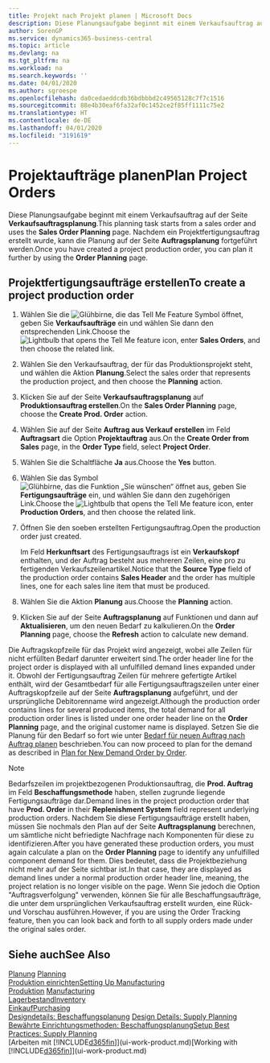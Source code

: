 ```yaml
---
title: Projekt nach Projekt planen | Microsoft Docs
description: Diese Planungsaufgabe beginnt mit einem Verkaufsauftrag auf der Seite **Verkaufsauftragsplanung**. Nachdem ein Projektfertigungsauftrag erstellt wurde, kann die Planung auf der Seite **Auftragsplanung** fortgeführt werden.
author: SorenGP
ms.service: dynamics365-business-central
ms.topic: article
ms.devlang: na
ms.tgt_pltfrm: na
ms.workload: na
ms.search.keywords: ''
ms.date: 04/01/2020
ms.author: sgroespe
ms.openlocfilehash: da0cedaeddcdb36bdbbbd2c49565128c7f7c1516
ms.sourcegitcommit: 88e4b30eaf6fa32af0c1452ce2f85ff1111c75e2
ms.translationtype: HT
ms.contentlocale: de-DE
ms.lasthandoff: 04/01/2020
ms.locfileid: "3191619"
---
```

# <a name="plan-project-orders"></a><span data-ttu-id="8757a-104">Projektaufträge planen</span><span class="sxs-lookup"><span data-stu-id="8757a-104">Plan Project Orders</span></span>
<span data-ttu-id="8757a-105">Diese Planungsaufgabe beginnt mit einem Verkaufsauftrag auf der Seite **Verkaufsauftragsplanung**.</span><span class="sxs-lookup"><span data-stu-id="8757a-105">This planning task starts from a sales order and uses the **Sales Order Planning** page.</span></span> <span data-ttu-id="8757a-106">Nachdem ein Projektfertigungsauftrag erstellt wurde, kann die Planung auf der Seite **Auftragsplanung** fortgeführt werden.</span><span class="sxs-lookup"><span data-stu-id="8757a-106">Once you have created a project production order, you can plan it further by using the **Order Planning** page.</span></span>  

## <a name="to-create-a-project-production-order"></a><span data-ttu-id="8757a-107">Projektfertigungsaufträge erstellen</span><span class="sxs-lookup"><span data-stu-id="8757a-107">To create a project production order</span></span>  

1.  <span data-ttu-id="8757a-108">Wählen Sie die ![Glühbirne, die das Tell Me Feature](media/ui-search/search_small.png "Was möchten Sie tun?") Symbol öffnet, geben Sie **Verkaufsaufträge** ein und wählen Sie dann den entsprechenden Link.</span><span class="sxs-lookup"><span data-stu-id="8757a-108">Choose the ![Lightbulb that opens the Tell Me feature](media/ui-search/search_small.png "Tell me what you want to do") icon, enter **Sales Orders**, and then choose the related link.</span></span>  
2.  <span data-ttu-id="8757a-109">Wählen Sie den Verkaufsauftrag, der für das Produktionsprojekt steht, und wählen die Aktion **Planung**.</span><span class="sxs-lookup"><span data-stu-id="8757a-109">Select the sales order that represents the production project, and then choose the **Planning** action.</span></span>  
4.  <span data-ttu-id="8757a-110">Klicken Sie auf der Seite **Verkaufsauftragsplanung** auf **Produktionsauftrag erstellen**.</span><span class="sxs-lookup"><span data-stu-id="8757a-110">On the **Sales Order Planning** page, choose  the **Create Prod. Order** action.</span></span>  
5.  <span data-ttu-id="8757a-111">Wählen Sie auf der Seite **Auftrag aus Verkauf erstellen** im Feld **Auftragsart** die Option **Projektauftrag** aus.</span><span class="sxs-lookup"><span data-stu-id="8757a-111">On the **Create Order from Sales** page, in the **Order Type** field, select **Project Order**.</span></span>  
6.  <span data-ttu-id="8757a-112">Wählen Sie die Schaltfläche **Ja** aus.</span><span class="sxs-lookup"><span data-stu-id="8757a-112">Choose the **Yes** button.</span></span>  
7.  <span data-ttu-id="8757a-113">Wählen Sie das Symbol ![Glühbirne, das die Funktion „Sie wünschen“ öffnet](media/ui-search/search_small.png "Was möchten Sie tun?") aus, geben Sie **Fertigungsaufträge** ein, und wählen Sie dann den zugehörigen Link.</span><span class="sxs-lookup"><span data-stu-id="8757a-113">Choose the ![Lightbulb that opens the Tell Me feature](media/ui-search/search_small.png "Tell me what you want to do") icon, enter **Production Orders**, and then choose the related link.</span></span>
8. <span data-ttu-id="8757a-114">Öffnen Sie den soeben erstellten Fertigungsauftrag.</span><span class="sxs-lookup"><span data-stu-id="8757a-114">Open the production order just created.</span></span>  

    <span data-ttu-id="8757a-115">Im Feld **Herkunftsart** des Fertigungsauftrags ist ein **Verkaufskopf** enthalten, und der Auftrag besteht aus mehreren Zeilen, eine pro zu fertigenden Verkaufszeilenartikel.</span><span class="sxs-lookup"><span data-stu-id="8757a-115">Notice that the **Source Type** field of the production order contains **Sales Header** and the order has multiple lines, one for each sales line item that must be produced.</span></span>  
9. <span data-ttu-id="8757a-116">Wählen Sie die Aktion **Planung** aus.</span><span class="sxs-lookup"><span data-stu-id="8757a-116">Choose the **Planning** action.</span></span>
10. <span data-ttu-id="8757a-117">Klicken Sie auf der Seite **Auftragsplanung** auf Funktionen und dann auf **Aktualisieren**, um den neuen Bedarf zu kalkulieren.</span><span class="sxs-lookup"><span data-stu-id="8757a-117">On the **Order Planning** page, choose the **Refresh** action to calculate new demand.</span></span>  

<span data-ttu-id="8757a-118">Die Auftragskopfzeile für das Projekt wird angezeigt, wobei alle Zeilen für nicht erfüllten Bedarf darunter erweitert sind.</span><span class="sxs-lookup"><span data-stu-id="8757a-118">The order header line for the project order is displayed with all unfulfilled demand lines expanded under it.</span></span> <span data-ttu-id="8757a-119">Obwohl der Fertigungsauftrag Zeilen für mehrere gefertigte Artikel enthält, wird der Gesamtbedarf für alle Fertigungsauftragszeilen unter einer Auftragskopfzeile auf der Seite **Auftragsplanung** aufgeführt, und der ursprüngliche Debitorenname wird angezeigt.</span><span class="sxs-lookup"><span data-stu-id="8757a-119">Although the production order contains lines for several produced items, the total demand for all production order lines is listed under one order header line on the **Order Planning** page, and the original customer name is displayed.</span></span> <span data-ttu-id="8757a-120">Setzen Sie die Planung für den Bedarf so fort wie unter [Bedarf für neuen Auftrag nach Auftrag planen](production-how-to-plan-for-new-demand.md) beschrieben.</span><span class="sxs-lookup"><span data-stu-id="8757a-120">You can now proceed to plan for the demand as described in [Plan for New Demand Order by Order](production-how-to-plan-for-new-demand.md).</span></span>  

> [!NOTE]  
>  <span data-ttu-id="8757a-121">Bedarfszeilen im projektbezogenen Produktionsauftrag, die **Prod. Auftrag** im Feld **Beschaffungsmethode** haben, stellen zugrunde liegende Fertigungsaufträge dar.</span><span class="sxs-lookup"><span data-stu-id="8757a-121">Demand lines in the project production order that have **Prod. Order** in their **Replenishment System** field represent underlying production orders.</span></span> <span data-ttu-id="8757a-122">Nachdem Sie diese Fertigungsaufträge erstellt haben, müssen Sie nochmals den Plan auf der Seite **Auftragsplanung** berechnen, um sämtliche nicht befriedigte Nachfrage nach Komponenten für diese zu identifizieren.</span><span class="sxs-lookup"><span data-stu-id="8757a-122">After you have generated these production orders, you must again calculate a plan on the **Order Planning** page to identify any unfulfilled component demand for them.</span></span> <span data-ttu-id="8757a-123">Dies bedeutet, dass die Projektbeziehung nicht mehr auf der Seite sichtbar ist.</span><span class="sxs-lookup"><span data-stu-id="8757a-123">In that case, they are displayed as demand lines under a normal production order header line, meaning, the project relation is no longer visible on the page.</span></span> <span data-ttu-id="8757a-124">Wenn Sie jedoch die Option "Auftragsverfolgung" verwenden, können Sie für alle Beschaffungsaufträge, die unter dem ursprünglichen Verkaufsauftrag erstellt wurden, eine Rück- und Vorschau ausführen.</span><span class="sxs-lookup"><span data-stu-id="8757a-124">However, if you are using the Order Tracking feature, then you can look back and forth to all supply orders made under the original sales order.</span></span>  

## <a name="see-also"></a><span data-ttu-id="8757a-125">Siehe auch</span><span class="sxs-lookup"><span data-stu-id="8757a-125">See Also</span></span>
<span data-ttu-id="8757a-126">[Planung](production-planning.md) </span><span class="sxs-lookup"><span data-stu-id="8757a-126">[Planning](production-planning.md) </span></span>  
[<span data-ttu-id="8757a-127">Produktion einrichten</span><span class="sxs-lookup"><span data-stu-id="8757a-127">Setting Up Manufacturing</span></span>](production-configure-production-processes.md)  
<span data-ttu-id="8757a-128">[Produktion](production-manage-manufacturing.md)  </span><span class="sxs-lookup"><span data-stu-id="8757a-128">[Manufacturing](production-manage-manufacturing.md)  </span></span>  
[<span data-ttu-id="8757a-129">Lagerbestand</span><span class="sxs-lookup"><span data-stu-id="8757a-129">Inventory</span></span>](inventory-manage-inventory.md)  
[<span data-ttu-id="8757a-130">Einkauf</span><span class="sxs-lookup"><span data-stu-id="8757a-130">Purchasing</span></span>](purchasing-manage-purchasing.md)  
<span data-ttu-id="8757a-131">[Designdetails: Beschaffungsplanung](design-details-supply-planning.md) </span><span class="sxs-lookup"><span data-stu-id="8757a-131">[Design Details: Supply Planning](design-details-supply-planning.md) </span></span>  
[<span data-ttu-id="8757a-132">Bewährte Einrichtungsmethoden: Beschaffungsplanung</span><span class="sxs-lookup"><span data-stu-id="8757a-132">Setup Best Practices: Supply Planning</span></span>](setup-best-practices-supply-planning.md)  
<span data-ttu-id="8757a-133">[Arbeiten mit [!INCLUDE[d365fin](includes/d365fin_md.md)]](ui-work-product.md)</span><span class="sxs-lookup"><span data-stu-id="8757a-133">[Working with [!INCLUDE[d365fin](includes/d365fin_md.md)]](ui-work-product.md)</span></span>
